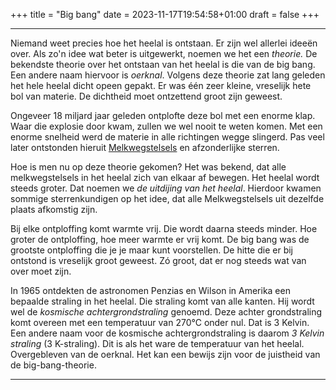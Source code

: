 +++
title = "Big bang"
date = 2023-11-17T19:54:58+01:00
draft = false
+++

---
Niemand weet precies hoe het heelal is ontstaan. Er zijn wel allerlei
ideeën over. Als zo\'n idee wat beter is uitgewerkt, noemen we het een
*theorie.* De bekendste theorie over het ontstaan van het heelal is die
van de big bang. Een andere naam hiervoor is *oerknal*. Volgens deze
theorie zat lang geleden het hele heelal dicht opeen gepakt. Er was één
zeer kleine, vreselijk hete bol van materie. De dichtheid moet
ontzettend groot zijn geweest.

Ongeveer 18 miljard jaar geleden ontplofte deze bol met een enorme klap.
Waar die explosie door kwam, zullen we wel nooit te weten komen. Met een
enorme snelheid werd de materie in alle richtingen wegge slingerd. Pas
veel later ontstonden hieruit [Melkwegstelsels](/encyclopedie/melkwegstelses) en
afzonderlijke sterren.

Hoe is men nu op deze theorie gekomen? Het was bekend, dat alle
melkwegstelsels in het heelal zich van elkaar af bewegen. Het heelal
wordt steeds groter. Dat noemen we *de uitdijing van het heelal*.
Hierdoor kwamen sommige sterrenkundigen op het idee, dat alle
Melkwegstelsels uit dezelfde plaats afkomstig zijn.

Bij elke ontploffing komt warmte vrij. Die wordt daarna steeds minder.
Hoe groter de ontploffing, hoe meer warmte er vrij komt. De big bang was
de grootste ontploffing die je je maar kunt voorstellen. De hitte die er
bij ontstond is vreselijk groot geweest. Zó groot, dat er nog steeds wat
van over moet zijn.

In 1965 ontdekten de astronomen Penzias en Wilson in Amerika een
bepaalde straling in het heelal. Die straling komt van alle kanten. Hij
wordt wel de *kosmische achtergrondstraling* genoemd. Deze achter
grondstraling komt overeen met een temperatuur van 270°C onder nul. Dat
is 3 Kelvin. Een andere naam voor de kosmische achtergrondstraling is
daarom *3 Kelvin straling* (3 K-straling). Dit is als het ware de
temperatuur van het heelal. Overgebleven van de oerknal. Het kan een
bewijs zijn voor de juistheid van de big-bang-theorie.

---
